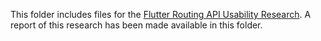 This folder includes files for the [Flutter Routing API Usability Research](../docs/Flutter-Routing-API-Usability-Research.md). A report of this research has been made available in this folder. 